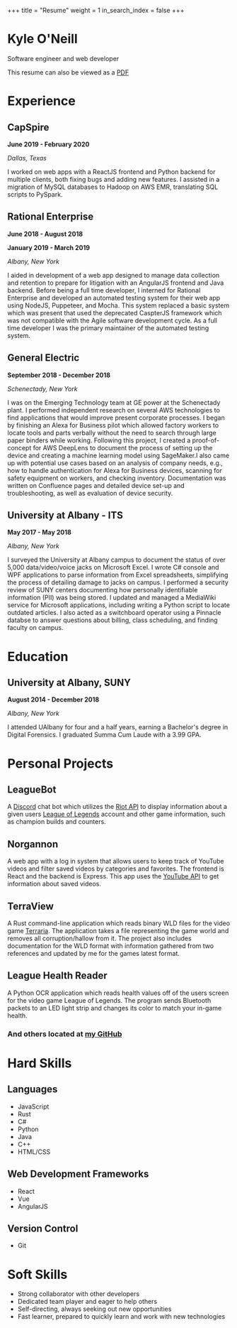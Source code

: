 +++
title = "Resume"
weight = 1
in_search_index = false
+++

# Kyle O'Neill

Software engineer and web developer

This resume can also be viewed as a [PDF](/resume_kyleoneill.pdf)

# Experience

## CapSpire

**June 2019 - February 2020**

*Dallas, Texas*

I worked on web apps with a ReactJS frontend and Python backend for multiple clients, both fixing bugs and adding new features. I assisted in a migration of MySQL databases to Hadoop on AWS EMR, translating SQL scripts to PySpark.

## Rational Enterprise

**June 2018 - August 2018**

**January 2019 - March 2019**

*Albany, New York*

I aided in development of a web app designed to manage data collection and retention to prepare for litigation with an AngularJS frontend and Java backend. Before being a full time developer, I interned for Rational Enterprise and developed an automated testing system for their web app using NodeJS, Puppeteer, and Mocha. This system replaced a basic system which was present that used the deprecated CaspterJS framework which was not compatible with the Agile software development cycle. As a full time developer I was the primary maintainer of the automated testing system.

## General Electric

**September 2018 - December 2018**

*Schenectady, New York*

I was on the Emerging Technology team at GE power at the Schenectady plant. I performed independent research on several AWS technologies to find applications that would improve present corporate processes. I began by finishing an Alexa for Business pilot which allowed factory workers to locate tools and parts verbally without the need to search through large paper binders while working. Following this project, I created a proof-of-concept for AWS DeepLens to document the process of setting up the device and creating a machine learning model using SageMaker.I also came up with potential use cases based on an analysis of company needs, e.g., how to handle authentication for Alexa for Business devices, scanning for safety equipment on workers, and checking inventory. Documentation was written on Confluence pages and detailed device set-up and troubleshooting, as well as evaluation of device security.

## University at Albany - ITS

**May 2017 - May 2018**

*Albany, New York*

I surveyed the University at Albany campus to document the status of over 5,000 data/video/voice jacks on Microsoft Excel. I wrote C# console and WPF applications to parse information from Excel spreadsheets, simplifying the process of detailing damage to jacks on campus. I performed a security review of SUNY centers documenting how personally identifiable information (PII) was being stored. I updated and managed a MediaWiki service for Microsoft applications, including writing a Python script to locate outdated articles. I also acted as a switchboard operator using a Pinnacle databse to answer questions about billing, class scheduling, and finding faculty on campus.

# Education

## University at Albany, SUNY

**August 2014 - December 2018**

*Albany, New York*

I attended UAlbany for four and a half years, earning a Bachelor's degree in Digital Forensics. I graduated Summa Cum Laude with a 3.99 GPA.

# Personal Projects

## LeagueBot

A [Discord](https://discord.com/) chat bot which utilizes the [Riot API](https://developer.riotgames.com/) to display information about a given users [League of Legends](https://na.leagueoflegends.com/en-us/) account and other game information, such as champion builds and counters.

## Norgannon

A web app with a log in system that allows users to keep track of YouTube videos and filter saved videos by categories and favorites. The frontend is React and the backend is Express. This app uses the [YouTube API](https://developers.google.com/youtube) to get information about saved videos.

## TerraView

A Rust command-line application which reads binary WLD files for the video game [Terraria](https://terraria.org/). The application takes a file representing the game world and removes all corruption/hallow from it. The project also includes documentation for the WLD format with information gathered from two references and updated by me for the games latest format.

## League Health Reader

A Python OCR application which reads health values off of the users screen for the video game League of Legends. The program sends Bluetooth packets to an LED light strip and changes its color to match your in-game health.

### And others located at [my GitHub](https://github.com/kyleoneill)

# Hard Skills

## Languages

- JavaScript
- Rust
- C#
- Python
- Java
- C++
- HTML/CSS

## Web Development Frameworks

- React
- Vue
- AngularJS

## Version Control

- Git

# Soft Skills

- Strong collaborator with other developers
- Dedicated team player and eager to help others
- Self-directing, always seeking out new opportunities
- Fast learner, prepared to quickly learn and work with new technologies